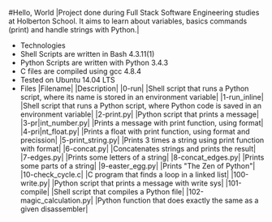 #Hello, World
|Project done during Full Stack Software Engineering studies at Holberton School. It aims to learn about variables, basics commands (print) and handle strings with Python.|

* Technologies 
* Shell Scripts are written in Bash 4.3.11(1)
* Python Scripts are written with Python 3.4.3
* C files are compiled using gcc 4.8.4
* Tested on Ubuntu 14.04 LTS
* Files
|Filename|	|Description|
|0-run|	|Shell script that runs a Python script, where its name is stored in an environment variable|
|1-run_inline|	|Shell script that runs a Python script, where Python code is saved in an environment variable|
|2-print.py|	|Python script that prints a message|
|3-pr|int_number.py|	|Prints a message with print function, using format|
|4-pri|nt_float.py|	|Prints a float with print function, using format and precission|
|5-print_string.py|	|Prints 3 times a string using print function with format|
|6-concat.py|	|Concatenates strings and prints the result|
|7-edges.py|	|Prints some letters of a string|
|8-concat_edges.py|	|Prints some parts of a string|
|9-easter_egg.py|	|Prints "The Zen of Python"|
|10-check_cycle.c|	|C program that finds a loop in a linked list|
|100-write.py|	|Python script that prints a message with write sys|
|101-compile|	|Shell script that compiles a Python file|
|102-magic_calculation.py|	|Python function that does exactly the same as a given disassembler|
